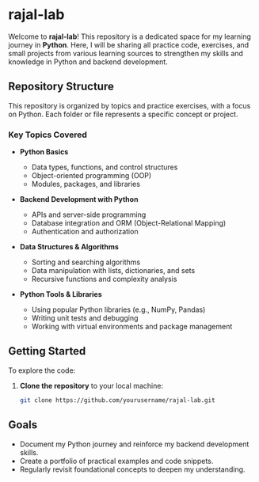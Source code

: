 # rajal-lab

Welcome to **rajal-lab**! This repository is a dedicated space for my learning journey in **Python**. Here, I will be sharing all practice code, exercises, and small projects from various learning sources to strengthen my skills and knowledge in Python and backend development.

## Repository Structure

This repository is organized by topics and practice exercises, with a focus on Python. Each folder or file represents a specific concept or project.

### Key Topics Covered

- **Python Basics**
  - Data types, functions, and control structures
  - Object-oriented programming (OOP)
  - Modules, packages, and libraries

- **Backend Development with Python**
  - APIs and server-side programming
  - Database integration and ORM (Object-Relational Mapping)
  - Authentication and authorization

- **Data Structures & Algorithms**
  - Sorting and searching algorithms
  - Data manipulation with lists, dictionaries, and sets
  - Recursive functions and complexity analysis

- **Python Tools & Libraries**
  - Using popular Python libraries (e.g., NumPy, Pandas)
  - Writing unit tests and debugging
  - Working with virtual environments and package management

## Getting Started

To explore the code:

1. **Clone the repository** to your local machine:
   ```bash
   git clone https://github.com/yourusername/rajal-lab.git

## Goals
- Document my Python journey and reinforce my backend development skills.
- Create a portfolio of practical examples and code snippets.
- Regularly revisit foundational concepts to deepen my understanding.

